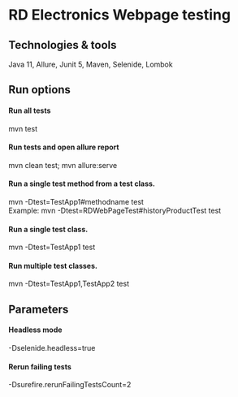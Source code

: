# RD Electronics Webpage testing

## Technologies & tools
Java 11, Allure, Junit 5, Maven, Selenide, Lombok

## Run options

#### Run all tests                
mvn test 

#### Run tests and open allure report 
mvn clean test; mvn allure:serve

#### Run a single test method from a test class.
mvn -Dtest=TestApp1#methodname test   
Example: mvn -Dtest=RDWebPageTest#historyProductTest test

#### Run a single test class.
mvn -Dtest=TestApp1 test

#### Run multiple test classes.
mvn -Dtest=TestApp1,TestApp2 test

## Parameters

#### Headless mode
-Dselenide.headless=true

#### Rerun failing tests
-Dsurefire.rerunFailingTestsCount=2